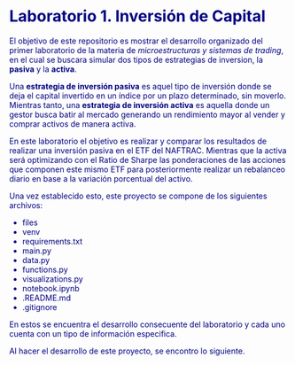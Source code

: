 # <font color = 'navy'> Laboratorio 1. Inversión de Capital <font color = 'navy'>
    
El objetivo de este repositorio es mostrar el desarrollo organizado del primer laboratorio de la materia de *microestructuras y sistemas de trading*, en el cual se buscara simular dos tipos de estrategias de inversion, la **pasiva** y la **activa**.
    
Una **estrategia de inversión pasiva** es aquel tipo de inversión donde se deja el capital invertido en un índice por un plazo determinado, sin moverlo. Mientras tanto, una **estrategia de inversión activa** es aquella donde un gestor busca batir al mercado generando un rendimiento mayor al vender y comprar activos de manera activa. 
    
En este laboratorio el objetivo es realizar y comparar los resultados de realizar una inversión pasiva en el ETF del NAFTRAC. Mientras que la activa será optimizando con el Ratio de Sharpe las ponderaciones de las acciones que componen este mismo ETF para posteriormente realizar un rebalanceo diario en base a la variación porcentual del activo. 
    
Una vez establecido esto, este proyecto se compone de los siguientes archivos:
    
+ files 
+ venv 
+ requirements.txt 
+ main.py
+ data.py
+ functions.py
+ visualizations.py
+ notebook.ipynb
+ .README.md
+ .gitignore
    
En estos se encuentra el desarrollo consecuente del laboratorio y cada uno cuenta con un tipo de información especifica. 

Al hacer el desarrollo de este proyecto, se encontro lo siguiente. 


